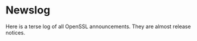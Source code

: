 # Newslog

Here is a terse log of all OpenSSL announcements. They are almost
release notices.

<table class="newsflash" width="90%">
  <!--#include virtual="newsflash.inc"-->
</table>
